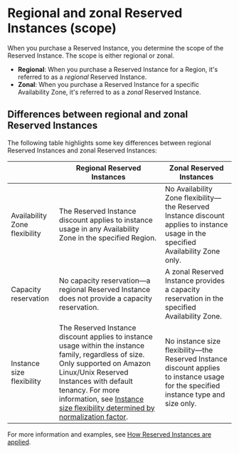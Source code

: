 # Regional and zonal Reserved Instances \(scope\)<a name="reserved-instances-scope"></a>

When you purchase a Reserved Instance, you determine the scope of the Reserved Instance\. The scope is either regional or zonal\. 
+ **Regional**: When you purchase a Reserved Instance for a Region, it's referred to as a *regional* Reserved Instance\.
+ **Zonal**: When you purchase a Reserved Instance for a specific Availability Zone, it's referred to as a *zonal* Reserved Instance\.

## Differences between regional and zonal Reserved Instances<a name="reserved-instances-regional-zonal-differences"></a>

The following table highlights some key differences between regional Reserved Instances and zonal Reserved Instances:


|  | Regional Reserved Instances | Zonal Reserved Instances | 
| --- | --- | --- | 
| Availability Zone flexibility | The Reserved Instance discount applies to instance usage in any Availability Zone in the specified Region\. | No Availability Zone flexibility—the Reserved Instance discount applies to instance usage in the specified Availability Zone only\. | 
| Capacity reservation | No capacity reservation—a regional Reserved Instance does not provide a capacity reservation\.  | A zonal Reserved Instance provides a capacity reservation in the specified Availability Zone\. | 
| Instance size flexibility | The Reserved Instance discount applies to instance usage within the instance family, regardless of size\. Only supported on Amazon Linux/Unix Reserved Instances with default tenancy\. For more information, see [Instance size flexibility determined by normalization factor](apply_ri.md#ri-normalization-factor)\. | No instance size flexibility—the Reserved Instance discount applies to instance usage for the specified instance type and size only\. | 

For more information and examples, see [How Reserved Instances are applied](apply_ri.md)\.